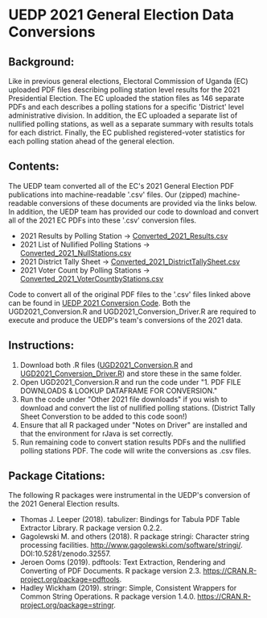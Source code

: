 # UEDP 2021 General Election Data Conversions
## Background:
Like in previous general elections, Electoral Commission of Uganda (EC) uploaded PDF files describing polling station level results for the 2021 Presidential Election. The EC uploaded the station files as 146 separate PDFs and each describes a polling stations for a specific 'District' level administrative division. In addition, the EC uploaded a separate list of nullified polling stations, as well as a separate summary with results totals for each district. Finally, the EC published registered-voter statistics for each polling station ahead of the general election.

## Contents:
The UEDP team converted all of the EC's 2021 General Election PDF publications into machine-readable '.csv' files. Our (zipped) machine-readable conversions of these documents are provided via the links below. In addition, the UEDP team has provided our code to download and convert all of the 2021 EC PDFs into these '.csv' conversion files.
* 2021 Results by Polling Station &#8594; [Converted_2021_Results.csv](https://github.com/bt-IRI/UEDP/raw/master/Original%20File%20Conversions/2021%20File%20Conversions/Converted_2021_Results.7z)
* 2021 List of Nullified Polling Stations &#8594; [Converted_2021_NullStations.csv](https://github.com/bt-IRI/UEDP/raw/master/Original%20File%20Conversions/2021%20File%20Conversions/Converted_2021_NullStations.7z)
* 2021 District Tally Sheet &#8594; [Converted_2021_DistrictTallySheet.csv](https://github.com/bt-IRI/UEDP/raw/master/Original%20File%20Conversions/2021%20File%20Conversions/Converted_2021_DistrictTallySheet.7z)
* 2021 Voter Count by Polling Stations &#8594; [Converted_2021_VoterCountbyStations.csv](https://github.com/bt-IRI/UEDP/raw/master/Original%20File%20Conversions/2021%20File%20Conversions/Converted_2021_VoterCountbyStations.7z)

Code to convert all of the original PDF files to the '.csv' files linked above can be found in [UEDP 2021 Conversion Code](...). Both the UGD2021_Conversion.R and UGD2021_Conversion_Driver.R are required to execute and produce the UEDP's team's conversions of the 2021 data.

## Instructions:
1. Download both .R files ([UGD2021_Conversion.R](https://github.com/bt-IRI/UEDP/blob/master/Original%20File%20Conversions/2021%20File%20Conversions/UGD2021_Conversion.R) and [UGD2021_Conversion_Driver.R](https://github.com/bt-IRI/UEDP/blob/master/Original%20File%20Conversions/2021%20File%20Conversions/UGD2021_Conversion_Driver.R)) and store these in the same folder.
2. Open UGD2021_Conversion.R and run the code under "1. PDF FILE DOWNLOADS & LOOKUP DATAFRAME FOR CONVERSION." 
3. Run the code under "Other 2021 file downloads" if you wish to download and convert the list of nullified polling stations. (District Tally Sheet Converstion to be added to this code soon!)
4. Ensure that all R packaged under "Notes on Driver" are installed and that the environment for rJava is set correctly.
5. Run remaining code to convert station results PDFs and the nullified polling stations PDF. The code will write the conversions as .csv files.



## Package Citations:
The following R packages were instrumental in the UEDP's conversion of the 2021 General Election results.
* Thomas J. Leeper (2018). tabulizer: Bindings for Tabula PDF Table Extractor Library. R package version 0.2.2.
* Gagolewski M. and others (2018). R package stringi: Character string processing facilities. http://www.gagolewski.com/software/stringi/. DOI:10.5281/zenodo.32557.
* Jeroen Ooms (2019). pdftools: Text Extraction, Rendering and Converting of PDF Documents. R package version 2.3.
  https://CRAN.R-project.org/package=pdftools.
* Hadley Wickham (2019). stringr: Simple, Consistent Wrappers for Common String Operations. R package version 1.4.0. https://CRAN.R-project.org/package=stringr.

